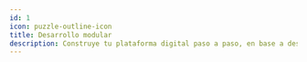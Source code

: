 ```yaml
---
id: 1
icon: puzzle-outline-icon
title: Desarrollo modular
description: Construye tu plataforma digital paso a paso, en base a despliegues modulares totalmente funcionales.
---
```


